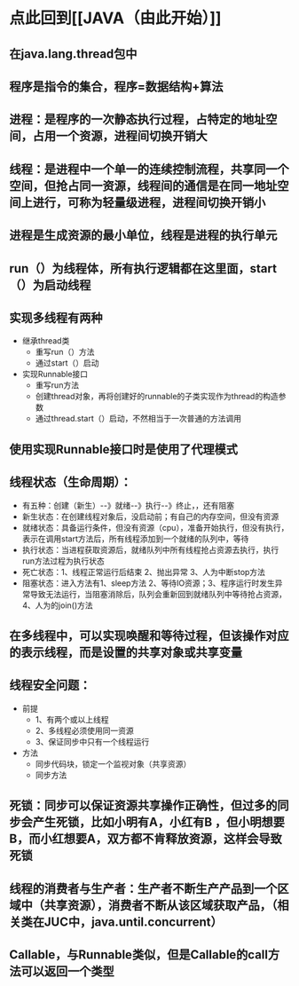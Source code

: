 # 点此回到[[JAVA（由此开始）]]

## 在java.lang.thread包中

## 程序是指令的集合，程序=数据结构+算法

## 进程：是程序的一次静态执行过程，占特定的地址空间，占用一个资源，进程间切换开销大

## 线程：是进程中一个单一的连续控制流程，共享同一个空间，但抢占同一资源，线程间的通信是在同一地址空间上进行，可称为轻量级进程，进程间切换开销小

## 进程是生成资源的最小单位，线程是进程的执行单元

## run（）为线程体，所有执行逻辑都在这里面，start（）为启动线程

## 实现多线程有两种
- 继承thread类
	- 重写run（）方法
	- 通过start（）启动
- 实现Runnable接口
	- 重写run方法
	- 创建thread对象，再将创建好的runnable的子类实现作为thread的构造参数
	- 通过thread.start（）启动，不然相当于一次普通的方法调用

## 使用实现Runnable接口时是使用了代理模式

## 线程状态（生命周期）：
- 有五种：创建（新生）--》就绪--》执行--》终止，，还有阻塞
- 新生状态：在创建线程对象后，没启动前；有自己的内存空间，但没有资源
- 就绪状态：具备运行条件，但没有资源（cpu），准备开始执行，但没有执行，表示在调用start方法后，所有线程添加到一个就绪的队列中，等待
- 执行状态：当进程获取资源后，就绪队列中所有线程抢占资源去执行，执行run方法过程为执行状态
- 死亡状态：1、线程正常运行后结束  2、抛出异常  3、人为中断stop方法
- 阻塞状态：进入方法有1、sleep方法   2、等待IO资源；3、程序运行时发生异常导致无法运行，当阻塞消除后，队列会重新回到就绪队列中等待抢占资源，4、人为的join()方法


## 在多线程中，可以实现唤醒和等待过程，但该操作对应的表示线程，而是设置的共享对象或共享变量

## 线程安全问题：
- 前提
	- 1、有两个或以上线程
	- 2、多线程必须使用同一资源
	- 3、保证同步中只有一个线程运行
- 方法
	- 同步代码块，锁定一个监视对象（共享资源）
	- 同步方法

## 死锁：同步可以保证资源共享操作正确性，但过多的同步会产生死锁，比如小明有A，小红有B ，但小明想要B，而小红想要A，双方都不肯释放资源，这样会导致死锁

## 线程的消费者与生产者：生产者不断生产产品到一个区域中（共享资源），消费者不断从该区域获取产品，（相关类在JUC中，java.until.concurrent）

## Callable，与Runnable类似，但是Callable的call方法可以返回一个类型










